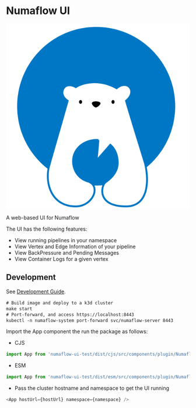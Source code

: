 # Numaflow UI

![Numaflow Image](../docs/assets/numaproj.svg)

A web-based UI for Numaflow

The UI has the following features:
* View running pipelines in your namespace
* View Vertex and Edge Information of your pipeline
* View BackPressure and Pending Messages
* View Container Logs for a given vertex

## Development

See [Development Guide](../docs/development.md).

```shell
# Build image and deploy to a k3d cluster
make start
# Port-forward, and access https://localhost:8443
kubectl -n numaflow-system port-forward svc/numaflow-server 8443
```

Import the App component the run the package as follows:
* CJS
```javascript
import App from 'numaflow-ui-test/dist/cjs/src/components/plugin/NumaflowMonitorApp/App';
```

* ESM
```javascript
import App from 'numaflow-ui-test/dist/esm/src/components/plugin/NumaflowMonitorApp/App';
```

* Pass the cluster hostname and namespace to get the UI running
```javascript
<App hostUrl={hostUrl} namespace={namespace} />
```